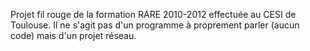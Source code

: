 Projet fil rouge de la formation RARE 2010-2012 effectuée au CESI de Toulouse. Il ne s'agit pas d'un programme à proprement parler (aucun code) mais d'un projet réseau.